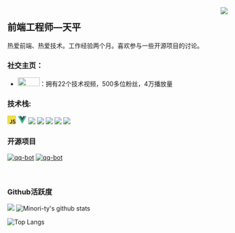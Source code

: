 <img align="right" src="https://count.getloli.com/get/@:lZiMUl?theme=rule34">

## 前端工程师—天平

热爱前端、热爱技术。工作经验两个月。喜欢参与一些开源项目的讨论。

### **社交主页：**

- <a href="https://space.bilibili.com/1503877955"><code><img height="20" width="50" src="https://github.com/Minori-ty/Minori-ty/blob/main/bilibili.png"></code></a>：拥有22个技术视频，500多位粉丝，4万播放量

### **技术栈:**

<code><img height="20" src="https://raw.githubusercontent.com/github/explore/80688e429a7d4ef2fca1e82350fe8e3517d3494d/topics/javascript/javascript.png"></code>
<code><img height="20" src="https://raw.githubusercontent.com/github/explore/80688e429a7d4ef2fca1e82350fe8e3517d3494d/topics/vue/vue.png"></code>
<code><img height="20" src="https://github.com/Minori-ty/Minori-ty/blob/main/vite.png"></code>
<code><img height="20" src="https://github.com/Minori-ty/Minori-ty/blob/main/less.png"></code>
<code><img height="20" src="https://github.com/Minori-ty/Minori-ty/blob/main/element plus.png"></code>
<code><img height="20" src="https://github.com/Minori-ty/Minori-ty/blob/main/vant.png"></code>
<code><img height="20" src="https://github.com/Minori-ty/Minori-ty/blob/main/docker.jpg"></code>

### 开源项目
[![qq-bot](https://github-readme-stats.vercel.app/api/pin/?username=lZiMUl&repo=Mcbbsmis)](https://github.com/lZiMUl/Mcbbsmis)
[![qq-bot](https://github-readme-stats.vercel.app/api/pin/?username=lZiMUl&repo=View)](https://github.com/lZiMUl/View)
<br><br><br>


### Github活跃度
[![](https://activity-graph.herokuapp.com/graph?username=lZiMUl&theme=dracula)](https://github.com/ashutosh00710/github-readme-activity-graph)
![Minori-ty's github stats](https://github-readme-stats.vercel.app/api?username=lZiMUl&show_icons=true&theme=vue)

![Top Langs](https://github-readme-stats.vercel.app/api/top-langs/?username=lZiMUl)

